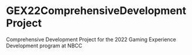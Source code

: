 # GEX22ComprehensiveDevelopmentProject
Comprehensive Development Project for the 2022 Gaming Experience Development program at NBCC
